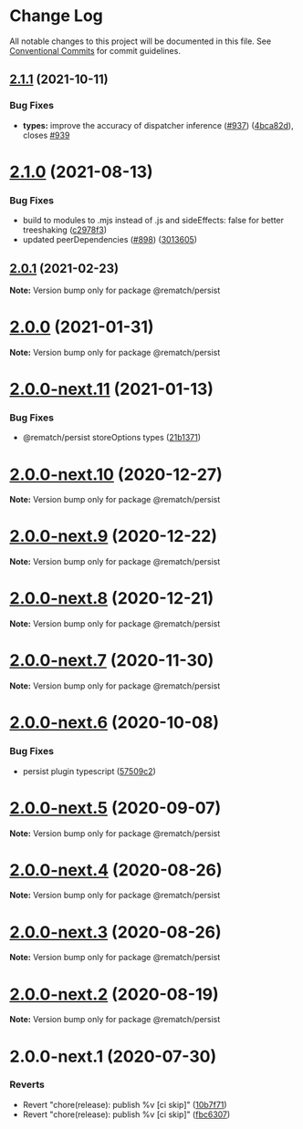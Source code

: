 # Change Log

All notable changes to this project will be documented in this file.
See [Conventional Commits](https://conventionalcommits.org) for commit guidelines.

## [2.1.1](https://github.com/rematch/rematch/compare/@rematch/persist@2.1.0...@rematch/persist@2.1.1) (2021-10-11)


### Bug Fixes

* **types:** improve the accuracy of dispatcher inference ([#937](https://github.com/rematch/rematch/issues/937)) ([4bca82d](https://github.com/rematch/rematch/commit/4bca82d10a7e21d6b7217d31a285150d7ea069c9)), closes [#939](https://github.com/rematch/rematch/issues/939)





# [2.1.0](https://github.com/rematch/rematch/compare/@rematch/persist@2.0.1...@rematch/persist@2.1.0) (2021-08-13)


### Bug Fixes

* build to modules to .mjs instead of .js and sideEffects: false for better treeshaking ([c2978f3](https://github.com/rematch/rematch/commit/c2978f3087f8283249f69b60c569720e56091c36))
* updated peerDependencies ([#898](https://github.com/rematch/rematch/issues/898)) ([3013605](https://github.com/rematch/rematch/commit/30136054a9c7d2f1b4215e66e2e4065314f841eb))





## [2.0.1](https://github.com/rematch/rematch/compare/@rematch/persist@2.0.0...@rematch/persist@2.0.1) (2021-02-23)

**Note:** Version bump only for package @rematch/persist





# [2.0.0](https://github.com/rematch/rematch/compare/@rematch/persist@2.0.0-next.11...@rematch/persist@2.0.0) (2021-01-31)

**Note:** Version bump only for package @rematch/persist





# [2.0.0-next.11](https://github.com/rematch/rematch/compare/@rematch/persist@2.0.0-next.10...@rematch/persist@2.0.0-next.11) (2021-01-13)


### Bug Fixes

* @rematch/persist storeOptions types ([21b1371](https://github.com/rematch/rematch/commit/21b13715d1bb5f4cec979f1cb2f6c3cf61c45709))





# [2.0.0-next.10](https://github.com/rematch/rematch/compare/@rematch/persist@2.0.0-next.9...@rematch/persist@2.0.0-next.10) (2020-12-27)

**Note:** Version bump only for package @rematch/persist





# [2.0.0-next.9](https://github.com/rematch/rematch/compare/@rematch/persist@2.0.0-next.8...@rematch/persist@2.0.0-next.9) (2020-12-22)

**Note:** Version bump only for package @rematch/persist





# [2.0.0-next.8](https://github.com/rematch/rematch/compare/@rematch/persist@2.0.0-next.7...@rematch/persist@2.0.0-next.8) (2020-12-21)

**Note:** Version bump only for package @rematch/persist





# [2.0.0-next.7](https://github.com/rematch/rematch/compare/@rematch/persist@2.0.0-next.6...@rematch/persist@2.0.0-next.7) (2020-11-30)

**Note:** Version bump only for package @rematch/persist





# [2.0.0-next.6](https://github.com/rematch/rematch/compare/@rematch/persist@2.0.0-next.5...@rematch/persist@2.0.0-next.6) (2020-10-08)


### Bug Fixes

* persist plugin typescript ([57509c2](https://github.com/rematch/rematch/commit/57509c20018b10e7ab2cbbbd4304b912a85f6ec6))





# [2.0.0-next.5](https://github.com/rematch/rematch/compare/@rematch/persist@2.0.0-next.4...@rematch/persist@2.0.0-next.5) (2020-09-07)

**Note:** Version bump only for package @rematch/persist





# [2.0.0-next.4](https://github.com/rematch/rematch/compare/@rematch/persist@2.0.0-next.3...@rematch/persist@2.0.0-next.4) (2020-08-26)

**Note:** Version bump only for package @rematch/persist





# [2.0.0-next.3](https://github.com/rematch/rematch/compare/@rematch/persist@2.0.0-next.2...@rematch/persist@2.0.0-next.3) (2020-08-26)

**Note:** Version bump only for package @rematch/persist





# [2.0.0-next.2](https://github.com/rematch/rematch/compare/@rematch/persist@2.0.0-next.1...@rematch/persist@2.0.0-next.2) (2020-08-19)

**Note:** Version bump only for package @rematch/persist





# 2.0.0-next.1 (2020-07-30)


### Reverts

* Revert "chore(release): publish %v [ci skip]" ([10b7f71](https://github.com/rematch/rematch/commit/10b7f71f88b44e6d9bf6f60a9c207e01014ff700))
* Revert "chore(release): publish %v [ci skip]" ([fbc6307](https://github.com/rematch/rematch/commit/fbc6307eec881a9856d01217c2cb570f2d131ca0))
